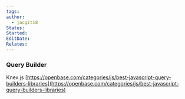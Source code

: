 ```yaml
---
tags: 
author:
  - jacgit18
Status: 
Started: 
EditDate: 
Relates:
---
```


### Query Builder

Knex.js 
[https://openbase.com/categories/js/best-javascript-query-builders-libraries](https://openbase.com/categories/js/best-javascript-query-builders-libraries)
